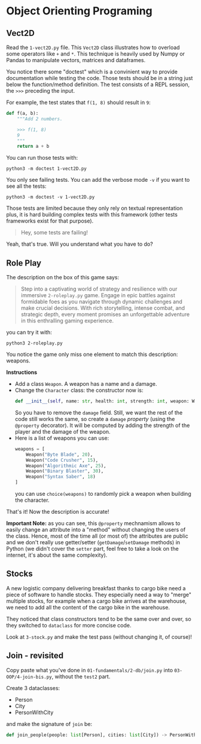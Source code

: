 # Object Orienting Programing

## Vect2D

Read the `1-vect2D.py` file. This `Vect2D` class illustrates how to overload
some operators like `+` and `*`. This technique is heavily used by Numpy or
Pandas to manipulate vectors, matrices and dataframes.

You notice there some "doctest" which is
a convinient way to provide documentation while testing the code.
Those tests should be in a string just below the function/method definition.
The test consists of a REPL session, the `>>>` preceding the input.

For example, the test states that `f(1, 8)` should result in `9`:

```python
def f(a, b):
    """Add 2 numbers.

    >>> f(1, 8)
    9
    """
    return a + b
```

You can run those tests with:

```
python3 -m doctest 1-vect2D.py
```

You only see failing tests.
You can add the verbose mode `-v` if you want to see all the tests:

```
python3 -m doctest -v 1-vect2D.py
```

Those tests are limited because they only rely on textual representation
plus, it is hard building complex tests with this framework (other tests frameworks exist for that purpose).

> Hey, some tests are failing!

Yeah, that's true. Will you understand what you have to do?

## Role Play

The description on the box of this game says:

> Step into a captivating world of strategy and resilience with our immersive
> `2-roleplay.py` game. Engage in epic battles against formidable foes as you
> navigate through dynamic challenges and make crucial decisions. With rich
> storytelling, intense combat, and strategic depth, every moment promises an
> unforgettable adventure in this enthralling gaming experience.

you can try it with:

```
python3 2-roleplay.py
```

You notice the game only miss one element to match this description: weapons.

**Instructions**

- Add a class `Weapon`. A weapon has a name and a damage.
- Change the `Character` class: the constructor now is:
  ```python
  def __init__(self, name: str, health: int, strength: int, weapon: Weapon)
  ```
  So you have to remove the `damage` field. Still, we want the rest of the code
  still works the same, so create a `damage` _property_ (using the `@property`
  decorator). It will be computed
  by adding the strength of the player and the damage of the weapon.
- Here is a list of weapons you can use:
  ```python
  weapons = [
      Weapon("Byte Blade", 20),
      Weapon("Code Crusher", 15),
      Weapon("Algorithmic Axe", 25),
      Weapon("Binary Blaster", 30),
      Weapon("Syntax Saber", 18)
  ]
  ```
  you can use `choice(weapons)` to randomly pick a weapon when building the
  character.

That's it! Now the description is accurate!

**Important Note:** as you can see, this `@property` mechnamism allows to
easily change an attribute into a "method" without changing the users of the
class. Hence, most of the time all (or most of) the attributes are public
and we don't really use getter/setter (`getDamage`/`setDamage` methods)
in Python (we didn't cover the `setter` part, feel free to take a look
on the internet, it's about the same complexity).

## Stocks

A new logistic company delivering breakfast thanks to cargo bike need a
piece of software to handle stocks. They especially need a way to "merge"
multiple stocks, for example when a cargo bike arrives at the warehouse, we
need to add all the content of the cargo bike in the warehouse.

They noticed that class constructors tend to be the same over and over,
so they switched to `dataclass` for more concise code.

Look at `3-stock.py` and make the test pass (without changing it, of course)!

## Join - revisited

Copy paste what you've done in `01-fundamentals/2-db/join.py` into
`03-OOP/4-join-bis.py`, without the `test2` part.

Create 3 dataclasses:

- Person
- City
- PersonWithCity

and make the signature of `join` be:

```python
def join_people(people: list[Person], cities: list[City]) -> PersonWithCity
```
